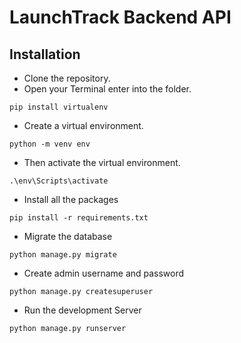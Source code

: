 # LaunchTrack Backend API

## Installation

- Clone the repository.
- Open your Terminal enter into the folder.
```
pip install virtualenv
```
- Create a virtual environment.
```
python -m venv env
```
- Then activate the virtual environment.
```
.\env\Scripts\activate
```
- Install all the packages
```
pip install -r requirements.txt
```
- Migrate the database
```
python manage.py migrate
```
- Create admin username and password
```
python manage.py createsuperuser
```
- Run the development Server
```
python manage.py runserver
```
